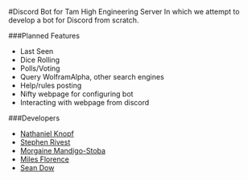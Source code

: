 #Discord Bot for Tam High Engineering Server
In which we attempt to develop a bot for Discord from scratch.

###Planned Features
- Last Seen
- Dice Rolling
- Polls/Voting
- Query WolframAlpha, other search engines
- Help/rules posting
- Nifty webpage for configuring bot
- Interacting with webpage from discord

###Developers
- [Nathaniel Knopf](https://github.com/nathanielknopf/)
- [Stephen Rivest](https://github.com/Magicsteve46/)
- [Morgaine Mandigo-Stoba](https://github.com/mmandigostoba)
- [Miles Florence](https://github.com/milesflo)
- [Sean Dow](https://github.com/bobthepally)
